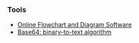 ### Tools

* [Online Flowchart and Diagram Software](https://app.diagrams.net/)
* [Base64: binary-to-text algorithm](https://base64.guru/)
